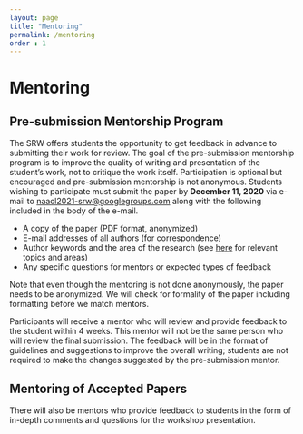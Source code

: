 ```yaml
---
layout: page
title: "Mentoring"
permalink: /mentoring
order : 1
---
```

# Mentoring

## Pre-submission Mentorship Program
The SRW offers students the opportunity to get feedback in advance to submitting their work for review. The goal of the pre-submission mentorship program is to improve the quality of writing and presentation of the student’s work, not to critique the work itself. Participation is optional but encouraged and pre-submission mentorship is not anonymous.
Students wishing to participate must submit the paper by __December 11, 2020__ via e-mail to [naacl2021-srw@googlegroups.com](mailto:naacl2021-srw@googlegroups.com) along with the following included in the body of the e-mail.

- A copy of the paper (PDF format, anonymized)
- E-mail addresses of all authors (for correspondence)
- Author keywords and the area of the research (see [here](https://2021.naacl.org/calls/papers/) for relevant topics and areas)
- Any specific questions for mentors or expected types of feedback

Note that even though the mentoring is not done anonymously, the paper needs to be anonymized. We will check for formality of the paper including formatting before we match mentors.

Participants will receive a mentor who will review and provide feedback to the student within 4 weeks. This mentor will not be the same person who will review the final submission. The feedback will be in the format of guidelines and suggestions to improve the overall writing; students are not required to make the changes suggested by the pre-submission mentor.

## Mentoring of Accepted Papers

There will also be mentors who provide feedback to students in the form of in-depth comments and questions for the workshop presentation.



